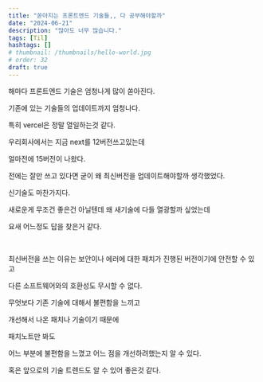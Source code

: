 ```yaml
---
title: "쏟아지는 프론트엔드 기술들,, 다 공부해야할까"
date: "2024-06-21"
description: "많아도 너무 많습니다."
tags: [Til]
hashtags: []
# thumbnail: /thumbnails/hello-world.jpg
# order: 32
draft: true
---
```


해마다 프론트엔드 기술은 엄청나게 많이 쏟아진다.

기존에 있는 기술들의 업데이트까지 엄청나다.

특히 vercel은 정말 열일하는것 같다.

우리회사에서는 지금 next를 12버전쓰고있는데

얼마전에 15버전이 나왔다.

전에는 잘만 쓰고 있다면 굳이 왜 최신버전을 업데이트해야할까 생각했었다.

신기술도 마찬가지다.

새로운게 무조건 좋은건 아닐텐데 왜 새기술에 다들 열광할까 싶었는데

요새 어느정도 답을 찾은거 같다.

<br/>

최신버전을 쓰는 이유는 보안이나 에러에 대한 패치가 진행된 버전이기에 안전할 수 있고

다른 소프트웨어와의 호환성도 무시할 수 없다.

무엇보다 기존 기술에 대해서 불편함을 느끼고

개선해서 나온 패치나 기술이기 때문에

패치노트만 봐도

어느 부분에 불편함을 느꼈고 어느 점을 개선하려했는지 알 수 있다.

혹은 앞으로의 기술 트렌드도 알 수 있어 좋은것 같다.
